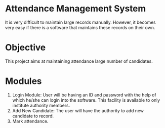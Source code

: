 # Attendance Management System
It is very difficult to maintain large records manually. However, it becomes very easy if there is a software that maintains these records on their own.
# Objective
This project aims at maintaining attendance large number of candidates.
# Modules
1. Login Module: User will be having an ID and password with the help of which he/she can login into the software. This facility is available to only institute authority members.
2. Add New Candidate: The user will have the authority to add new candidate to record.
3. Mark attendance.

